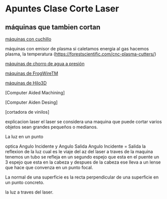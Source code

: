  
# Apuntes Clase Corte Laser

## máquinas que tambien cortan

[máquinas con cuchillo](https://www.youtube.com/watch?v=PG9lJOnNTzQ)

máquinas con emisor de plasma si caletamos energia al gas hacemos plasma, la temperatura (https://forestscientific.com/cnc-plasma-cutters/)

[máquinas de chorro de agua a presión](https://www.wazer.com/)

[máquinas de FrogWireTM](https://www.frog3d.com/frogwire)

[máquinas de Hilo3D](https://www.youtube.com/watch?v=CJbWYmMbHKI&list=TLGGEhzSwE6Ly4oxNTA0MjAyMQ)



[Computer Aided Machining] 

[Computer Aiden Desing]

[cortadora de vinilos]

explicacion laser el laser se considera una maquina que puede cortar varios objetos sean grandes pequeños o medianos.

La luz en un punto

optica Angulo Incidente y Angulo Salida Angulo Incidente = Salida 
la reflexion de la luz 
cual es le viaje del az del laser a traves de la maquina tenemos un tubo se refleja en un segundo espejo que esta en el puente un 3 espejo que esta en la cabeza y despues de la cabeza ese lleva a un lense que hace que convenza en un  punto focal.

La normal de una superficie es la recta perpendicular de una superficie en un punto concreto. 

la luz a traves del laser.
